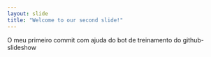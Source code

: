 ```yaml
---
layout: slide
title: "Welcome to our second slide!"
---
```

O meu primeiro commit com ajuda do bot de treinamento do github-slideshow
